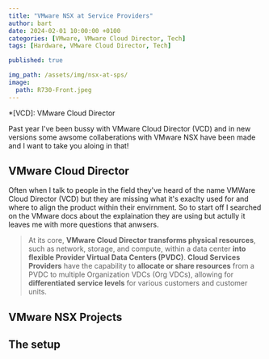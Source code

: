 ```yaml
---
title: "VMware NSX at Service Providers"
author: bart
date: 2024-02-01 10:00:00 +0100
categories: [VMware, VMware Cloud Director, Tech]
tags: [Hardware, VMware Cloud Director, Tech]

published: true

img_path: /assets/img/nsx-at-sps/
image:
  path: R730-Front.jpeg
---
```


*[VCD]: VMware Cloud Director

Past year I've been bussy with VMware Cloud Director (VCD) and in new versions some awsome collaberations with VMware NSX have been made and I want to take you aloing in that!

## VMware Cloud Director
Often when I talk to people in the field they've heard of the name VMWare Cloud Director (VCD) but they are missing what it's exaclty used for and where to align the product within their envirnment. So to start off I searched on the VMware docs about the explaination they are using but actully it leaves me with more questions that anwsers.

> At its core, __VMware Cloud Director transforms physical resources__, such as network, storage, and compute, within a data center __into flexible Provider Virtual Data Centers (PVDC)__. __Cloud Services Providers__ have the capability to __allocate or share resources__ from a PVDC to multiple Organization VDCs (Org VDCs), allowing for __differentiated service levels__ for various customers and customer units.



## VMware NSX Projects





## The setup